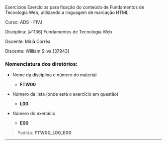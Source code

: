 Exercícios
Exercícios para fixação do conteúdo de Fundamentos de Tecnologia Web, utilizando a linguagem de marcação HTML.

Curso: ADS - FIVJ

Disciplina: [#1136] Fundamentos de Tecnologia Web

Docente: Miriã Corrêa

Discente: William Silva [37943]

### Nomenclatura dos diretórios:

- Nome da disciplina e número do material

  - **FTW00**

- Número da lista (onde está o exercício em questão)

  - **L00**

- Número do exercício
  - **E00**

> Padrão: **FTW00_L00_E00**

---

